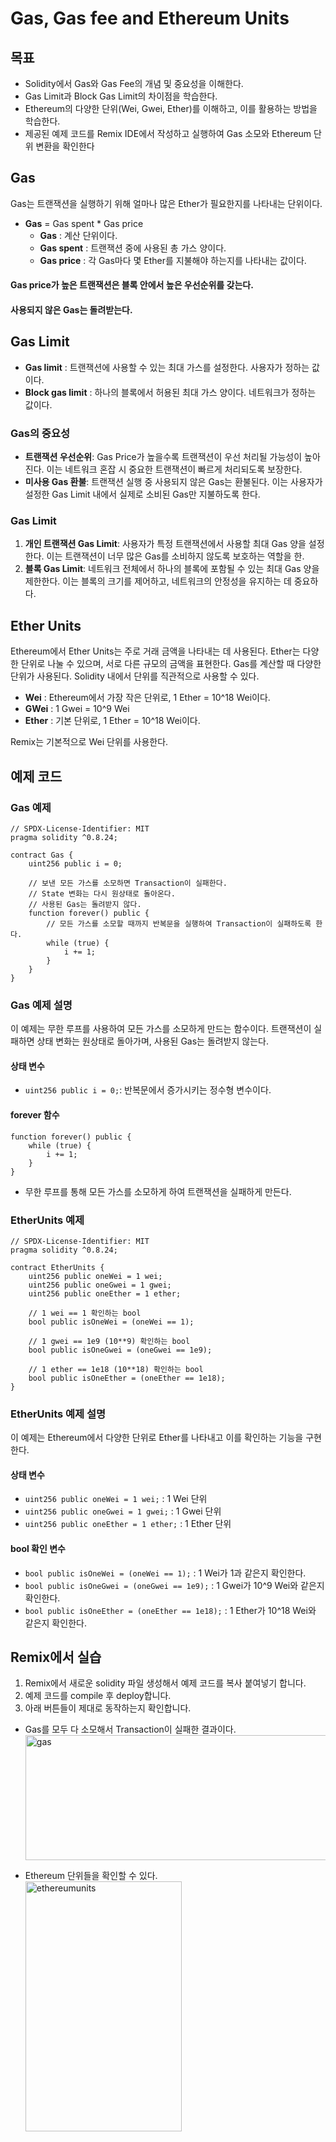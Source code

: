 # Gas, Gas fee and Ethereum Units

## 목표
- Solidity에서 Gas와 Gas Fee의 개념 및 중요성을 이해한다.
- Gas Limit과 Block Gas Limit의 차이점을 학습한다.
- Ethereum의 다양한 단위(Wei, Gwei, Ether)를 이해하고, 이를 활용하는 방법을 학습한다.
- 제공된 예제 코드를 Remix IDE에서 작성하고 실행하여 Gas 소모와 Ethereum 단위 변환을 확인한다

## Gas
Gas는 트랜잭션을 실행하기 위해 얼마나 많은 Ether가 필요한지를 나타내는 단위이다.
- **Gas** = Gas spent * Gas price
    - **Gas** : 계산 단위이다.
    - **Gas spent** : 트랜잭션 중에 사용된 총 가스 양이다.
    - **Gas price** : 각 Gas마다 몇 Ether를 지불해야 하는지를 나타내는 값이다.

#### Gas price가 높은 트랜잭션은 블록 안에서 높은 우선순위를 갖는다.
#### 사용되지 않은 Gas는 돌려받는다.

## Gas Limit
- **Gas limit** : 트랜잭션에 사용할 수 있는 최대 가스를 설정한다. 사용자가 정하는 값이다.
- **Block gas limit** : 하나의 블록에서 허용된 최대 가스 양이다. 네트워크가 정하는 값이다.

### Gas의 중요성

- **트랜잭션 우선순위**: Gas Price가 높을수록 트랜잭션이 우선 처리될 가능성이 높아진다. 이는 네트워크 혼잡 시 중요한 트랜잭션이 빠르게 처리되도록 보장한다.
- **미사용 Gas 환불**: 트랜잭션 실행 중 사용되지 않은 Gas는 환불된다. 이는 사용자가 설정한 Gas Limit 내에서 실제로 소비된 Gas만 지불하도록 한다.

### Gas Limit

1. **개인 트랜잭션 Gas Limit**: 사용자가 특정 트랜잭션에서 사용할 최대 Gas 양을 설정한다. 이는 트랜잭션이 너무 많은 Gas를 소비하지 않도록 보호하는 역할을 한.
2. **블록 Gas Limit**: 네트워크 전체에서 하나의 블록에 포함될 수 있는 최대 Gas 양을 제한한다. 이는 블록의 크기를 제어하고, 네트워크의 안정성을 유지하는 데 중요하다.

## Ether Units
Ethereum에서 Ether Units는 주로 거래 금액을 나타내는 데 사용된다. Ether는 다양한 단위로 나눌 수 있으며, 서로 다른 규모의 금액을 표현한다. Gas를 계산할 때 다양한 단위가 사용된다. Solidity 내에서 단위를 직관적으로 사용할 수 있다.
- **Wei** : Ethereum에서 가장 작은 단위로, 1 Ether = 10^18 Wei이다.
- **GWei** : 1 Gwei = 10^9 Wei
- **Ether** : 기본 단위로, 1 Ether = 10^18 Wei이다.<br>

Remix는 기본적으로 Wei 단위를 사용한다.

## 예제 코드

### Gas 예제
```solidity
// SPDX-License-Identifier: MIT
pragma solidity ^0.8.24;

contract Gas {
    uint256 public i = 0;

    // 보낸 모든 가스를 소모하면 Transaction이 실패한다. 
    // State 변화는 다시 원상태로 돌아온다. 
    // 사용된 Gas는 돌려받지 않다.
    function forever() public {
        // 모든 가스를 소모할 때까지 반복문을 실행하여 Transaction이 실패하도록 한다.
        while (true) {
            i += 1;
        }
    }
}
```

### Gas 예제 설명
이 예제는 무한 루프를 사용하여 모든 가스를 소모하게 만드는 함수이다. 트랜잭션이 실패하면 상태 변화는 원상태로 돌아가며, 사용된 Gas는 돌려받지 않는다.

#### 상태 변수
- `uint256 public i = 0;`: 반복문에서 증가시키는 정수형 변수이다.

#### forever 함수
```solidity
function forever() public {
    while (true) {
        i += 1;
    }
}
```
- 무한 루프를 통해 모든 가스를 소모하게 하여 트랜잭션을 실패하게 만든다.

### EtherUnits 예제
```solidity
// SPDX-License-Identifier: MIT
pragma solidity ^0.8.24;

contract EtherUnits {
    uint256 public oneWei = 1 wei;
    uint256 public oneGwei = 1 gwei;
    uint256 public oneEther = 1 ether;

    // 1 wei == 1 확인하는 bool
    bool public isOneWei = (oneWei == 1);

    // 1 gwei == 1e9 (10**9) 확인하는 bool
    bool public isOneGwei = (oneGwei == 1e9);

    // 1 ether == 1e18 (10**18) 확인하는 bool
    bool public isOneEther = (oneEther == 1e18);
}
```

### EtherUnits 예제 설명
이 예제는 Ethereum에서 다양한 단위로 Ether를 나타내고 이를 확인하는 기능을 구현한다.

#### 상태 변수
- `uint256 public oneWei = 1 wei;` : 1 Wei 단위
- `uint256 public oneGwei = 1 gwei;` : 1 Gwei 단위
- `uint256 public oneEther = 1 ether;` : 1 Ether 단위

#### bool 확인 변수
- `bool public isOneWei = (oneWei == 1);` : 1 Wei가 1과 같은지 확인한다.
- `bool public isOneGwei = (oneGwei == 1e9);` : 1 Gwei가 10^9 Wei와 같은지 확인한다.
- `bool public isOneEther = (oneEther == 1e18);` : 1 Ether가 10^18 Wei와 같은지 확인한다.

## Remix에서 실습 
1. Remix에서 새로운 solidity 파일 생성해서 예제 코드를 복사 붙여넣기 합니다.
2. 예제 코드를 compile 후 deploy합니다.
3. 아래 버튼들이 제대로 동작하는지 확인합니다.

- Gas를 모두 다 소모해서 Transaction이 실패한 결과이다.<br>
<img src= "https://github.com/Joon2000/Solidity-modules/blob/ade08c61928fa828413fb7b2a82fbfc1daa2af8f/images/ethereumunits/Gas.png" width="1000px" height="200px" 
  title="gas" alt="gas"><br/>

- Ethereum 단위들을 확인할 수 있다. <br>
<img src= "https://github.com/Joon2000/Solidity-modules/blob/ade08c61928fa828413fb7b2a82fbfc1daa2af8f/images/ethereumunits/EthereumUnits.png" width="250px" height="400px" 
  title="ethereumunits" alt="ethereumunits"><br/>
